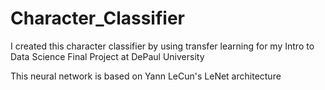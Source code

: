 # Character_Classifier

I created this character classifier by using transfer learning for my Intro to Data Science Final Project at DePaul University

This neural network is based on Yann LeCun's LeNet architecture
